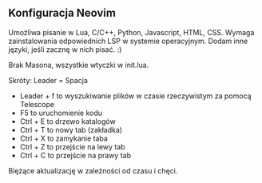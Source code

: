 ## Konfiguracja Neovim ##

Umożliwa pisanie w Lua, C/C++, Python, Javascript, HTML, CSS.  Wymaga zainstalowania odpowiednich LSP w systemie operacyjnym.
Dodam inne języki, jeśli zacznę w nich pisać. :)

Brak Masona, wszystkie wtyczki w init.lua. 

Skróty:
Leader = Spacja
- Leader + f to wyszukiwanie plików w czasie rzeczywistym za pomocą Telescope
- F5 to uruchomienie kodu
- Ctrl + E to drzewo katalogów
- Ctrl + T to nowy tab (zakładka)
- Ctrl + X to zamykanie taba
- Ctrl + Z to przejście na lewy tab
- Ctrl + C to przejście na prawy tab
  
Biężące aktualizację w zależności od czasu i chęci.
